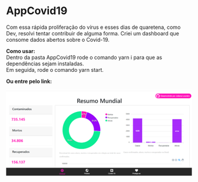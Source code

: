 # AppCovid19

<span>Com essa rápida proliferação do vírus e esses dias de quaretena, como Dev, resolvi tentar contribuir de alguma forma.
Criei um dashboard que consome dados abertos sobre o Covid-19.</span>

<b>Como usar:</b>
<br/>
Dentro da pasta AppCovid19 rode o comando yarn i para que as dependências sejam instaladas.
<br/>
Em seguida, rode o comando yarn start.

<b>Ou entre pelo link: </b> <a href="https://app-covid19.jullyloureiro.now.sh/" >


<img src="./src/images/printAppCovid.PNG" />